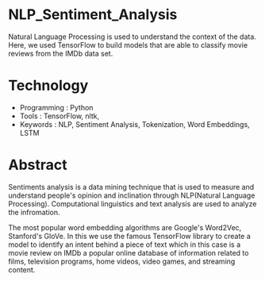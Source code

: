 # NLP_Sentiment_Analysis
Natural Language Processing is used to understand the context of the data. Here, we used TensorFlow to build models that are able to classify movie reviews from the IMDb data set. 

# Technology
* Programming : Python
* Tools : TensorFlow, nltk, 
* Keywords : NLP, Sentiment Analysis, Tokenization, Word Embeddings, LSTM


# Abstract

Sentiments analysis is a data mining technique that is used to measure and understand people's opinion and inclination through NLP(Natural Language Processing). 
Computational linguistics and text analysis are used to analyze the infromation.

The most popular word embedding algorithms are Google's Word2Vec, Stanford's GloVe.
In this we use the famous TensorFlow library to create a model to identify an intent behind a piece of text which in this case is a movie review on IMDb a popular online database of information related to films, television programs, home videos, video games, and streaming content.
